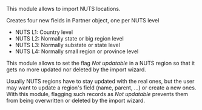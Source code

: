 This module allows to import NUTS locations.

Creates four new fields in Partner object, one per NUTS level

- NUTS L1: Country level
- NUTS L2: Normally state or big region level
- NUTS L3: Normally substate or state level
- NUTS L4: Normally small region or province level

This module allows to set the flag *Not updatable* in a NUTS region so
that it gets no more updated nor deleted by the import wizard.

Usually NUTS regions have to stay updated with the real ones, but the
user may want to update a region's field (name, parent, ...) or create a
new ones. With this module, flagging such records as *Not updatable*
prevents them from being overwritten or deleted by the import wizard.
